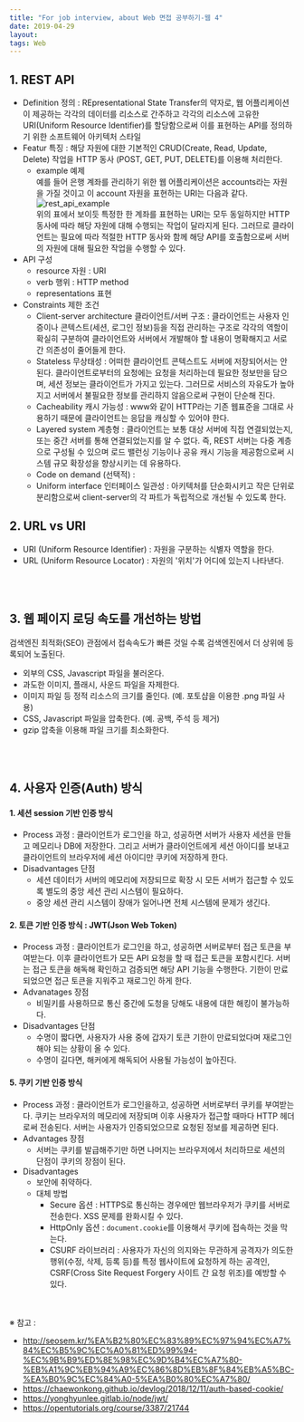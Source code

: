 ```yaml
---
title: "For job interview, about Web 면접 공부하기-웹 4"
date: 2019-04-29
layout:
tags: Web
---
```


## 1. REST API
- Definition 정의 : REpresentational State Transfer의 약자로, 웹 어플리케이션이 제공하는 각각의 데이터를 리소스로 간주하고 각각의 리소스에 고유한 URI(Uniform Resource Identifier)를 할당함으로써 이를 표현하는 API를 정의하기 위한 소프트웨어 아키텍처 스타일
- Featur 특징 : 해당 자원에 대한 기본적인 CRUD(Create, Read, Update, Delete) 작업을 HTTP 동사 (POST, GET, PUT, DELETE)를 이용해 처리한다.
  - example 예제<br>
  예를 들어 은행 계좌를 관리하기 위한 웹 어플리케이션은 accounts라는 자원을 가질 것이고 이 account 자원을 표현하는 URI는 다음과 같다.<br>
  ![rest_api_example](https://user-images.githubusercontent.com/30489401/56845666-9e1a8c80-68ff-11e9-83f4-5bf69467e1e3.JPG)
  <br>위의 표에서 보이듯 특정한 한 계좌를 표현하는 URI는 모두 동일하지만 HTTP 동사에 따라 해당 자원에 대해 수행되는 작업이 달라지게 된다. 그러므로 클라이언트는 필요에 따라 적절한 HTTP 동사와 함께 해당 API를 호출함으로써 서버의 자원에 대해 필요한 작업을 수행할 수 있다.
- API 구성
  - resource 자원 : URI
  - verb 행위 : HTTP method
  - representations 표현
- Constraints 제한 조건
  - Client-server architecture 클라이언트/서버 구조 : 클라이언트는 사용자 인증이나 콘텍스트(세션, 로그인 정보)등을 직접 관리하는 구조로 각각의 역할이 확실히 구분하여 클라이언트와 서버에서 개발해야 할 내용이 명확해지고 서로간 의존성이 줄어들게 한다.
  - Stateless 무상태성 : 어떠한 클라이언트 콘텍스트도 서버에 저장되어서는 안 된다. 클라이언트로부터의 요청에는 요청을 처리하는데 필요한 정보만을 담으며, 세션 정보는 클라이언트가 가지고 있는다. 그러므로 서비스의 자유도가 높아지고 서버에서 불필요한 정보를 관리하지 않음으로써 구현이 단순해 진다.
  - Cacheability 캐시 가능성 : www와 같이 HTTP라는 기존 웹표준을 그대로 사용하기 때문에 클라이언트는 응답을 캐싱할 수 있어야 한다.
  - Layered system 계층형 : 클라이언트는 보통 대상 서버에 직접 연결되었는지, 또는 중간 서버를 통해 연결되었는지를 알 수 없다. 즉, REST 서버는 다중 계층으로 구성될 수 있으며 로드 밸런싱 기능이나 공유 캐시 기능을 제공함으로써 시스템 규모 확장성을 향상시키는 데 유용하다.
  - Code on demand (선택적) : 
  - Uniform interface 인터페이스 일관성 : 아키텍처를 단순화시키고 작은 단위로 분리함으로써 client-server의 각 파트가 독립적으로 개선될 수 있도록 한다. 

## 2. URL vs URI
- URI (Uniform Resource Identifier) : 자원을 구분하는 식별자 역할을 한다.
- URL (Uniform Resource Locator) : 자원의 '위치'가 어디에 있는지 나타낸다.

<br><br>
## 3. 웹 페이지 로딩 속도를 개선하는 방법
검색엔진 최적화(SEO) 관점에서 접속속도가 빠른 것일 수록 검색엔진에서 더 상위에 등록되어 노출된다.
- 외부의 CSS, Javascript 파일을 불러온다.
- 과도한 이미지, 플래시, 사운드 파일을 자제한다.
- 이미지 파일 등 정적 리소스의 크기를 줄인다. (예. 포토샵을 이용한 .png 파일 사용)
- CSS, Javascript 파일을 압축한다. (예. 공백, 주석 등 제거)
- gzip 압축을 이용해 파일 크기를 최소화한다.

<br><br>
## 4. 사용자 인증(Auth) 방식
#### 1. 세션 session 기반 인증 방식
- Process 과정 : 클라이언트가 로그인을 하고, 성공하면 서버가 사용자 세션을 만들고 메모리나 DB에 저장한다. 그리고 서버가 클라이언트에게 세션 아이디를 보내고 클라이언트의 브라우저에 세션 아이디만 쿠키에 저장하게 한다.
- Disadvantages 단점
  - 세션 데이터가 서버의 메모리에 저장되므로 확장 시 모든 서버가 접근할 수 있도록 별도의 중앙 세션 관리 시스템이 필요하다.
  - 중앙 세션 관리 시스템이 장애가 일어나면 전체 시스템에 문제가 생긴다.

#### 2. 토큰 기반 인증 방식 : JWT(Json Web Token) 
- Process 과정 : 클라이언트가 로그인을 하고, 성공하면 서버로부터 접근 토큰을 부여받는다. 이후 클라이언트가 모든 API 요청을 할 때 접근 토큰을 포함시킨다. 서버는 접근 토큰을 해독해 확인하고 검증되면 해당 API 기능을 수행한다. 기한이 만료되었으면 접근 토큰을 지워주고 재로그인 하게 한다.
- Advanatages 장점
  - 비밀키를 사용하므로 통신 중간에 도청을 당해도 내용에 대한 해킹이 불가능하다.
- Disadvantages 단점
  - 수명이 짧다면, 사용자가 사용 중에 갑자기 토큰 기한이 만료되었다며 재로그인해야 되는 상황이 올 수 있다.
  - 수명이 길다면, 해커에게 해독되어 사용될 가능성이 높아진다.
  
#### 5. 쿠키 기반 인증 방식
- Process 과정 : 클라이언트가 로그인을하고, 성공하면 서버로부터 쿠키를 부여받는다. 쿠키는 브라우저의 메모리에 저장되며 이후 사용자가 접근할 때마다 HTTP 헤더로써 전송된다. 서버는 사용자가 인증되었으므로 요청된 정보를 제공하면 된다.
- Advantages 장점
  - 서버는 쿠키를 발급해주기만 하면 나머지는 브라우저에서 처리하므로 세션의 단점이 쿠키의 장점이 된다.
- Disadvantages
  - 보안에 취약하다.
  - 대체 방법
    - Secure 옵션 : HTTPS로 통신하는 경우에만 웹브라우저가 쿠키를 서버로 전송한다. XSS 문제를 완화시킬 수 있다.
    - HttpOnly 옵션 : `document.cookie`를 이용해서 쿠키에 접속하는 것을 막는다.
    - CSURF 라이브러리 : 사용자가 자신의 의지와는 무관하게 공격자가 의도한 행위(수정, 삭제, 등록 등)를 특정 웹사이트에 요청하게 하는 공격인, CSRF(Cross Site Request Forgery 사이트 간 요청 위조)를 예방할 수 있다.
  

<br><br>
※ 참고 :
- http://seosem.kr/%EA%B2%80%EC%83%89%EC%97%94%EC%A7%84%EC%B5%9C%EC%A0%81%ED%99%94-%EC%9B%B9%ED%8E%98%EC%9D%B4%EC%A7%80-%EB%A1%9C%EB%94%A9%EC%86%8D%EB%8F%84%EB%A5%BC-%EA%B0%9C%EC%84%A0-5%EA%B0%80%EC%A7%80/
- https://chaewonkong.github.io/devlog/2018/12/11/auth-based-cookie/
- https://yonghyunlee.gitlab.io/node/jwt/
- https://opentutorials.org/course/3387/21744
